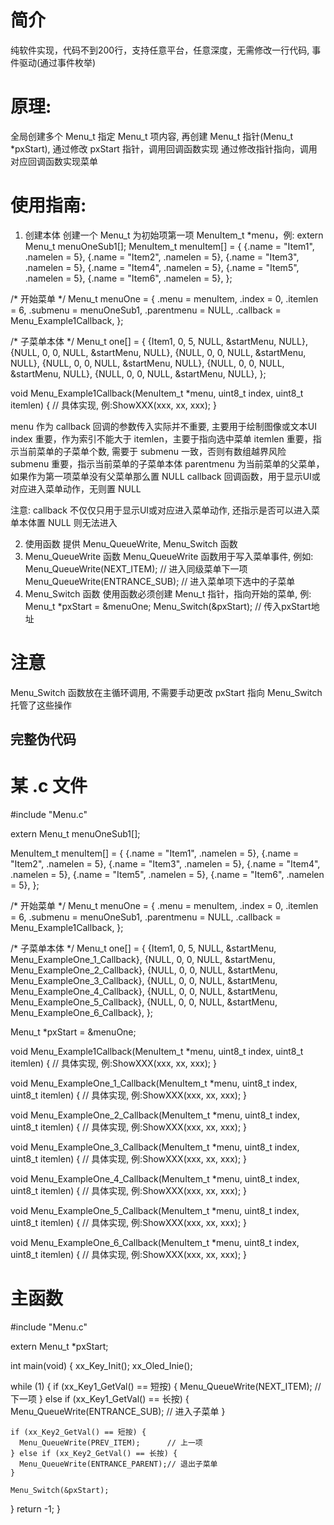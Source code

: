 # 简介
纯软件实现，代码不到200行，支持任意平台，任意深度，无需修改一行代码, 事件驱动(通过事件枚举)
# 原理:
全局创建多个 Menu_t 指定 Menu_t 项内容, 再创建 Menu_t 指针(Menu_t *pxStart), 通过修改 pxStart 指针，调用回调函数实现
通过修改指针指向，调用对应回调函数实现菜单
# 使用指南:

1. 创建本体
  创建一个 Menu_t 为初始项第一项 MenuItem_t *menu，例:
  extern Menu_t menuOneSub1[];
  MenuItem_t menuItem[] = {
      {.name = "Item1", .namelen = 5},
      {.name = "Item2", .namelen = 5},
      {.name = "Item3", .namelen = 5},
      {.name = "Item4", .namelen = 5},
      {.name = "Item5", .namelen = 5},
      {.name = "Item6", .namelen = 5},
  };

  /* 开始菜单 */
  Menu_t menuOne = {
      .menu = menuItem,
      .index = 0,
      .itemlen = 6,
      .submenu = menuOneSub1,
      .parentmenu = NULL,
      .callback = Menu_Example1Callback,
  };

  /* 子菜单本体 */
  Menu_t one[] = {
      {Item1, 0, 5, NULL, &startMenu, NULL},
      {NULL, 0, 0, NULL, &startMenu, NULL},
      {NULL, 0, 0, NULL, &startMenu, NULL},
      {NULL, 0, 0, NULL, &startMenu, NULL},
      {NULL, 0, 0, NULL, &startMenu, NULL},
      {NULL, 0, 0, NULL, &startMenu, NULL},
  };

  void Menu_Example1Callback(MenuItem_t *menu, uint8_t index, uint8_t itemlen)
  {
      // 具体实现, 例:ShowXXX(xxx, xx, xxx);
  }

  menu 作为 callback 回调的参数传入实际并不重要, 主要用于绘制图像或文本UI
  index 重要，作为索引不能大于 itemlen，主要于指向选中菜单
  itemlen 重要，指示当前菜单的子菜单个数, 需要于 submenu 一致，否则有数组越界风险
  submenu 重要，指示当前菜单的子菜单本体
  parentmenu 为当前菜单的父菜单，如果作为第一项菜单没有父菜单那么置 NULL
  callback 回调函数，用于显示UI或对应进入菜单动作，无则置 NULL

  注意:
  callback 不仅仅只用于显示UI或对应进入菜单动作, 还指示是否可以进入菜单本体置 NULL 则无法进入

2. 使用函数
  提供 Menu_QueueWrite, Menu_Switch 函数
  1. Menu_QueueWrite 函数
    Menu_QueueWrite 函数用于写入菜单事件, 例如:
    Menu_QueueWrite(NEXT_ITEM);    // 进入同级菜单下一项
    Menu_QueueWrite(ENTRANCE_SUB); // 进入菜单项下选中的子菜单
  2. Menu_Switch 函数
    使用函数必须创建 Menu_t 指针，指向开始的菜单, 例:
    Menu_t *pxStart = &menuOne;
    Menu_Switch(&pxStart);          // 传入pxStart地址

  # 注意
  Menu_Switch 函数放在主循环调用, 不需要手动更改 pxStart 指向
  Menu_Switch 托管了这些操作
## 完整伪代码
# 某 .c 文件
  #include "Menu.c"

  extern Menu_t menuOneSub1[];
  
  MenuItem_t menuItem[] = {
      {.name = "Item1", .namelen = 5},
      {.name = "Item2", .namelen = 5},
      {.name = "Item3", .namelen = 5},
      {.name = "Item4", .namelen = 5},
      {.name = "Item5", .namelen = 5},
      {.name = "Item6", .namelen = 5},
  };

  /* 开始菜单 */
  Menu_t menuOne = {
      .menu = menuItem,
      .index = 0,
      .itemlen = 6,
      .submenu = menuOneSub1,
      .parentmenu = NULL,
      .callback = Menu_Example1Callback,
  };

  /* 子菜单本体 */
  Menu_t one[] = {
      {Item1, 0, 5, NULL, &startMenu, Menu_ExampleOne_1_Callback},
      {NULL, 0, 0, NULL, &startMenu, Menu_ExampleOne_2_Callback},
      {NULL, 0, 0, NULL, &startMenu, Menu_ExampleOne_3_Callback},
      {NULL, 0, 0, NULL, &startMenu, Menu_ExampleOne_4_Callback},
      {NULL, 0, 0, NULL, &startMenu, Menu_ExampleOne_5_Callback},
      {NULL, 0, 0, NULL, &startMenu, Menu_ExampleOne_6_Callback},
  };

  Menu_t *pxStart = &menuOne;

  void Menu_Example1Callback(MenuItem_t *menu, uint8_t index, uint8_t itemlen)
  {
      // 具体实现, 例:ShowXXX(xxx, xx, xxx);
  }
 
  void Menu_ExampleOne_1_Callback(MenuItem_t *menu, uint8_t index, uint8_t itemlen)
  {
      // 具体实现, 例:ShowXXX(xxx, xx, xxx);
  }
  
  void Menu_ExampleOne_2_Callback(MenuItem_t *menu, uint8_t index, uint8_t itemlen)
  {
      // 具体实现, 例:ShowXXX(xxx, xx, xxx);
  }
  
  void Menu_ExampleOne_3_Callback(MenuItem_t *menu, uint8_t index, uint8_t itemlen)
  {
      // 具体实现, 例:ShowXXX(xxx, xx, xxx);
  }
  
  void Menu_ExampleOne_4_Callback(MenuItem_t *menu, uint8_t index, uint8_t itemlen)
  {
      // 具体实现, 例:ShowXXX(xxx, xx, xxx);
  }
  
  void Menu_ExampleOne_5_Callback(MenuItem_t *menu, uint8_t index, uint8_t itemlen)
  {
      // 具体实现, 例:ShowXXX(xxx, xx, xxx);
  }
  
  void Menu_ExampleOne_6_Callback(MenuItem_t *menu, uint8_t index, uint8_t itemlen)
  {
      // 具体实现, 例:ShowXXX(xxx, xx, xxx);
  }

# 主函数

#include "Menu.c"

extern Menu_t *pxStart;

int main(void)
{
  xx_Key_Init();
  xx_Oled_Inie();

  while (1)
  {
    if (xx_Key1_GetVal() == 短按) {
      Menu_QueueWrite(NEXT_ITEM);      // 下一项
    } else if (xx_Key1_GetVal() == 长按)  {
      Menu_QueueWrite(ENTRANCE_SUB);   // 进入子菜单
    }

    if (xx_Key2_GetVal() == 短按) {
      Menu_QueueWrite(PREV_ITEM);      // 上一项
    } else if (xx_Key2_GetVal() == 长按) {
      Menu_QueueWrite(ENTRANCE_PARENT);// 退出子菜单
    }

    Menu_Switch(&pxStart);
  }
  return -1;
}

  

